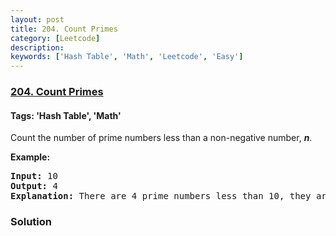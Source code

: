 ```yaml
---
layout: post
title: 204. Count Primes
category: [Leetcode]
description: 
keywords: ['Hash Table', 'Math', 'Leetcode', 'Easy']
---
```

### [204. Count Primes](https://leetcode.com/problems/count-primes)

#### Tags: 'Hash Table', 'Math'

<div class="content__u3I1 question-content__JfgR"><div><p>Count the number of prime numbers less than a non-negative number, <b><i>n</i></b>.</p>
<p><strong>Example:</strong></p>
<pre><strong>Input:</strong> 10
<strong>Output:</strong> 4
<strong>Explanation:</strong> There are 4 prime numbers less than 10, they are 2, 3, 5, 7.
</pre>
</div></div>

### Solution
